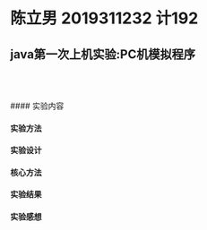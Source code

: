 # 陈立男 2019311232 计192 

## java第一次上机实验:PC机模拟程序 
<br>
<br>
<br>
#### 实验内容<br>


#### 实验方法
#### 实验设计
#### 核心方法
#### 实验结果
#### 实验感想
